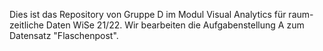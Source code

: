 Dies ist das Repository von Gruppe D im Modul Visual Analytics für raum-zeitliche Daten WiSe 21/22. Wir bearbeiten die Aufgabenstellung A zum Datensatz "Flaschenpost".
